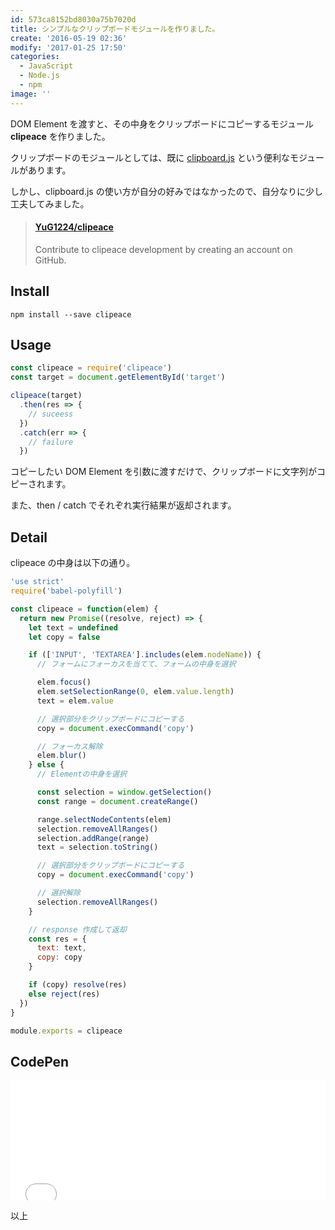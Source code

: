 ```yaml
---
id: 573ca8152bd8030a75b7020d
title: シンプルなクリップボードモジュールを作りました。
create: '2016-05-19 02:36'
modify: '2017-01-25 17:50'
categories:
  - JavaScript
  - Node.js
  - npm
image: ''
---
```


DOM Element を渡すと、その中身をクリップボードにコピーするモジュール **clipeace** を作りました。

クリップボードのモジュールとしては、既に [clipboard.js](https://github.com/zenorocha/clipboard.js) という便利なモジュールがあります。

しかし、clipboard.js の使い方が自分の好みではなかったので、自分なりに少し工夫してみました。

<!-- more -->

<blockquote class="embedly-card" data-card-key="efc9713d77434ae8b88ef22dda0a91e8" data-card-controls="0" data-card-type="article"><h4><a href="https://github.com/YuG1224/clipeace">YuG1224/clipeace</a></h4><p>Contribute to clipeace development by creating an account on GitHub.</p></blockquote>


## Install

```
npm install --save clipeace
```

## Usage

```js
const clipeace = require('clipeace')
const target = document.getElementById('target')

clipeace(target)
  .then(res => {
    // suceess
  })
  .catch(err => {
    // failure
  })
```

コピーしたい DOM Element を引数に渡すだけで、クリップボードに文字列がコピーされます。

また、then / catch でそれぞれ実行結果が返却されます。

## Detail

clipeace の中身は以下の通り。

```js
'use strict'
require('babel-polyfill')

const clipeace = function(elem) {
  return new Promise((resolve, reject) => {
    let text = undefined
    let copy = false

    if (['INPUT', 'TEXTAREA'].includes(elem.nodeName)) {
      // フォームにフォーカスを当てて、フォームの中身を選択

      elem.focus()
      elem.setSelectionRange(0, elem.value.length)
      text = elem.value

      // 選択部分をクリップボードにコピーする
      copy = document.execCommand('copy')

      // フォーカス解除
      elem.blur()
    } else {
      // Elementの中身を選択

      const selection = window.getSelection()
      const range = document.createRange()

      range.selectNodeContents(elem)
      selection.removeAllRanges()
      selection.addRange(range)
      text = selection.toString()

      // 選択部分をクリップボードにコピーする
      copy = document.execCommand('copy')

      // 選択解除
      selection.removeAllRanges()
    }

    // response 作成して返却
    const res = {
      text: text,
      copy: copy
    }

    if (copy) resolve(res)
    else reject(res)
  })
}

module.exports = clipeace
```

## CodePen

<iframe height='192' scrolling='no' title='clipeace' src='//codepen.io/yug1224/embed/YpgomG/?height=192&theme-id=dark&default-tab=result&embed-version=2' frameborder='no' allowtransparency='true' allowfullscreen='true' style='width: 100%;'>See the Pen <a href='http://codepen.io/yug1224/pen/YpgomG/'>clipeace</a> by Yuji Yamaguchi (<a href='http://codepen.io/yug1224'>@yug1224</a>) on <a href='http://codepen.io'>CodePen</a>.
</iframe>

以上
